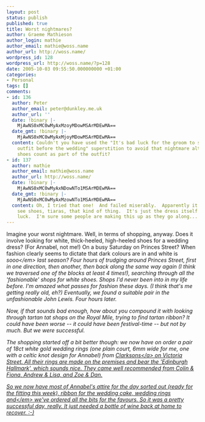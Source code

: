```yaml
---
layout: post
status: publish
published: true
title: Worst nightmares?
author: Graeme Mathieson
author_login: mathie
author_email: mathie@woss.name
author_url: http://woss.name/
wordpress_id: 128
wordpress_url: http://woss.name/?p=128
date: 2005-10-03 09:55:50.000000000 +01:00
categories:
- Personal
tags: []
comments:
- id: 136
  author: Peter
  author_email: peter@dunkley.me.uk
  author_url: ''
  date: !binary |-
    MjAwNS0xMC0wMyAxMzoyMDowMSArMDEwMA==
  date_gmt: !binary |-
    MjAwNS0xMC0wMyAxMjoyMDowMSArMDEwMA==
  content: Couldn't you have used the "It's bad luck for the groom to see the brides
    outfit before the wedding" superstition to avoid that nightmare altogether?  Surely
    shoes count as part of the outfit?
- id: 137
  author: mathie
  author_email: mathie@woss.name
  author_url: http://woss.name/
  date: !binary |-
    MjAwNS0xMC0wMyAxNDowNTo1MSArMDEwMA==
  date_gmt: !binary |-
    MjAwNS0xMC0wMyAxMzowNTo1MSArMDEwMA==
  content: Oh, I tried that one!  And failed miserably.  Apparently it's alright to
    see shoes, tiaras, that kind of thing.  It's just the dress itself that's bad
    luck.  I'm sure some people are making this up as they go along... :-)
---
```

Imagine your worst nightmare.  Well, in terms of shopping, anyway.  Does it involve looking for white, thick-heeled, high-heeled shoes for a wedding dress?  (For Annabel, not me!)  On a busy Saturday on Princes Street?  When fashion clearly seems to dictate that dark colours are in and white is <em>sooo<&#47;em> last season?  Four hours of trudging around Princes Street, first in one direction, then another, then back along the same way again (I think we traversed one of the blocks at least 4 times!), searching through all the 'fashionable' shops for white shoes.  Shops I'd never been into in my life before.  I'm amazed what passes for fashion these days.  (I think that's me getting really old, eh?)  Eventually, we found a suitable pair in the unfashionable John Lewis.  Four hours later.

Now, if that sounds bad enough, how about you compound it with looking through tartan tat shops on the Royal Mile, trying to find tartan ribbon?  It could have been worse -- it could have been festival-time -- but not by much.  But we were successful.

The shopping started off a bit better though: we now have on order a pair of 18ct white gold wedding rings (one plain court, 6mm wide for me, one with a celtic knot design for Annabel) from <a href="http:&#47;&#47;www.clarksonsedinburgh.co.uk&#47;">Clarksons<&#47;a> on Victoria Street.  All their rings are made on the premises and bear the 'Edinburgh Hallmark', which sounds nice.  They came well recommended from Colin &amp; Fiona, Andrew &amp; Lisa, and Zoe &amp; Dan.

So we now have most of Annabel's attire for the day sorted out (ready for the fitting this week), ribbon for the wedding cake, wedding rings <em>and<&#47;em> we've ordered all the bits for the favours.  So it was a pretty successful day, really.  It just needed a bottle of wine back at home to recover. :-)
